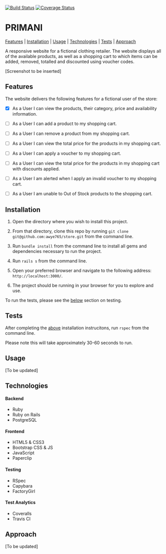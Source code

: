 [![Build Status](https://travis-ci.org/awye765/shop.svg?branch=master)](https://travis-ci.org/awye765/shop) [![Coverage Status](https://coveralls.io/repos/github/awye765/shop/badge.svg?branch=master)](https://coveralls.io/github/awye765/shop?branch=master)
# PRIMANI

[Features](#features) | [Installation](#installation) | [Usage](#usage) | [Technologies](#technologies) | [Tests](#tests) | [Approach](#approach)

A responsive website for a fictional clothing retailer.  The website displays all of the available products, as well as a shopping cart to which items can be added, removed, totalled and discounted using voucher codes.

[Screenshot to be inserted]

## <a name="features">Features

The website delivers the following features for a fictional user of the store:

- [X] As a User I can view the products, their category, price and availability information.

- [ ] As a User I can add a product to my shopping cart.

- [ ] As a User I can remove a product from my shopping cart.

- [ ] As a User I can view the total price for the products in my shopping cart.

- [ ] As a User I can apply a voucher to my shopping cart.

- [ ] As a User I can view the total price for the products in my shopping cart with discounts applied.

- [ ] As a User I am alerted when I apply an invalid voucher to my shopping cart.

- [ ] As a User I am unable to Out of Stock products to the shopping cart.

## <a name="installation">Installation

1. Open the directory where you wish to install this project.

2. From that directory, clone this repo by running ``git clone git@github.com:awye765/store.git`` from the command line.

3. Run ``bundle install`` from the command line to install all gems and dependencies necessary to run the project.

4. Run ``rails s`` from the command line.

5. Open your preferred browser and navigate to the following address: ``http://localhost:3000/``.

6. The project should be running in your browser for you to explore and use.

To run the tests, please see the [below](#tests) section on testing.

## <a name="tests">Tests

After completing the  [above](#installation) installation instrucitons, run  ``rspec`` from the command line.

Please note this will take approximately 30-60 seconds to run.

## <a name="usage">Usage

[To be updated]

## <a name="technologies">Technologies

#### Backend
- Ruby
- Ruby on Rails
- PostgreSQL

#### Frontend
- HTML5 & CSS3
- Bootstrap CSS & JS
- JavaScript
- Paperclip

#### Testing
- RSpec
- Capybara
- FactoryGirl

#### Test Analytics
- Coveralls
- Travis CI


## <a name="approach">Approach

[To be updated]
